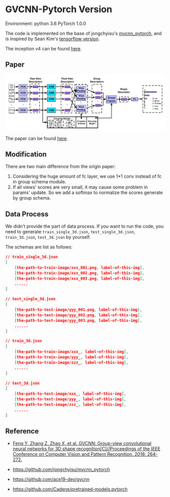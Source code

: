 # GVCNN-Pytorch Version
Environment: python 3.6   PyTorch 1.0.0

The code is implemented on the base of jongchyisu's [mvcnn_pytorch](https://github.com/jongchyisu/mvcnn_pytorch), and is inspired by Sean Kim's [tensorflow version](https://github.com/ace19-dev/gvcnn).

The inception v4 can be found [here](https://github.com/Cadene/pretrained-models.pytorch).

## Paper
![](resources/gvcnn.png)

The paper can be found [here](http://openaccess.thecvf.com/content_cvpr_2018/papers/Feng_GVCNN_Group-View_Convolutional_CVPR_2018_paper.pdf).

## Modification
There are two main difference from the origin paper:

1. Considering the huge amount of fc layer, we use 1*1 conv instead of fc in group schema module. 
2. If all views' scores are very small, it may cause some problem in params' update. So we add a softmax to normalize the scores generate by group schema.

## Data Process

We didn't provide the part of data process. If you want to run the code, you need to generate `train_single_3d.json`, `test_single_3d.json`, `train_3d.json`, `test_3d.json` by yourself.

The schemas are list as follows:

``` json
// train_single_3d.json
[
    [the-path-to-train-image/xxx_001.png, label-of-this-img],
    [the-path-to-train-image/xxx_002.png, label-of-this-img],
    [the-path-to-train-image/xxx_003.png, label-of-this-img],
    ......
]
```

``` json
// test_single_3d.json
[
    [the-path-to-test-image/yyy_001.png, label-of-this-img],
    [the-path-to-test-image/yyy_002.png, label-of-this-img],
    [the-path-to-test-image/yyy_003.png, label-of-this-img],
    ......
]
```

``` json
// train_3d.json
[
    [the-path-to-train-image/xxx_, label-of-this-img],
    [the-path-to-train-image/yyy_, label-of-this-img],
    [the-path-to-train-image/zzz_, label-of-this-img],
    ......
]
```

``` json
// test_3d.json
[
    [the-path-to-test-image/xxx_, label-of-this-img],
    [the-path-to-test-image/yyy_, label-of-this-img],
    [the-path-to-test-image/zzz_, label-of-this-img],
    ......
]
```

## Reference

- [Feng Y, Zhang Z, Zhao X, et al. GVCNN: Group-view convolutional neural networks for 3D shape recognition[C]//Proceedings of the IEEE Conference on Computer Vision and Pattern Recognition. 2018: 264-272.](http://openaccess.thecvf.com/content_cvpr_2018/papers/Feng_GVCNN_Group-View_Convolutional_CVPR_2018_paper.pdf)
- https://github.com/jongchyisu/mvcnn_pytorch

- https://github.com/ace19-dev/gvcnn
- https://github.com/Cadene/pretrained-models.pytorch